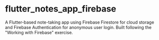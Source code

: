 # flutter_notes_app_firebase
A Flutter-based note-taking app using Firebase Firestore for cloud storage and Firebase Authentication for anonymous user login. Built following the "Working with Firebase" exercise.
